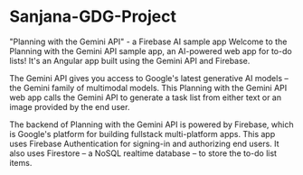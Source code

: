 # Sanjana-GDG-Project
"Planning with the Gemini API" - a Firebase AI sample app
Welcome to the Planning with the Gemini API sample app, an AI-powered web app for to-do lists! It's an Angular app built using the Gemini API and Firebase.

The Gemini API gives you access to Google's latest generative AI models – the Gemini family of multimodal models. This Planning with the Gemini API web app calls the Gemini API to generate a task list from either text or an image provided by the end user.

The backend of Planning with the Gemini API is powered by Firebase, which is Google's platform for building fullstack multi-platform apps. This app uses Firebase Authentication for signing-in and authorizing end users. It also uses Firestore – a NoSQL realtime database – to store the to-do list items.
